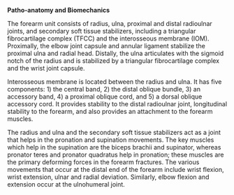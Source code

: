 **Patho-anatomy and Biomechanics**

The forearm unit consists of radius, ulna, proximal and distal radioulnar joints, and secondary soft tissue stabilizers, including a triangular fibrocartilage complex (TFCC) and the interosseous membrane (IOM). Proximally, the elbow joint capsule and annular ligament stabilize the proximal ulna and radial head. Distally, the ulna articulates with the sigmoid notch of the radius and is stabilized by a triangular fibrocartilage complex and the wrist joint capsule.

Interosseous membrane is located between the radius and ulna. It has five components: 1) the central band, 2) the distal oblique bundle, 3) an accessory band, 4) a proximal oblique cord, and 5) a dorsal oblique accessory cord. It provides stability to the distal radioulnar joint, longitudinal stability to the forearm, and also provides an attachment to the forearm muscles.

The radius and ulna and the secondary soft tissue stabilizers act as a joint that helps in the pronation and supination movements. The key muscles which help in the supination are the biceps brachii and supinator, whereas pronator teres and pronator quadratus help in pronation; these muscles are the primary deforming forces in the forearm fractures. The various movements that occur at the distal end of the forearm include wrist flexion, wrist extension, ulnar and radial deviation. Similarly, elbow flexion and extension occur at the ulnohumeral joint.